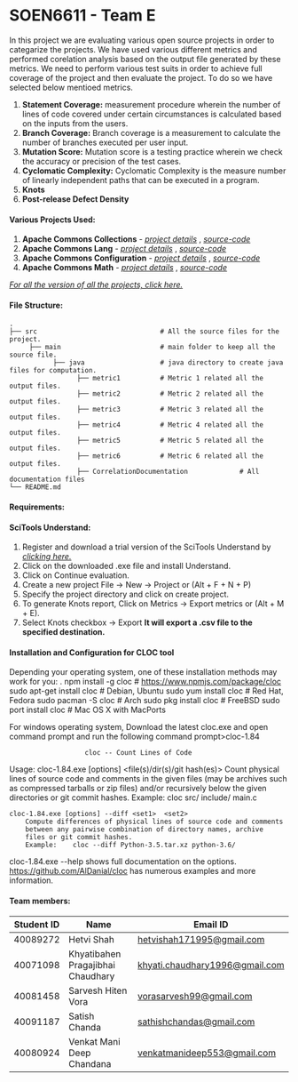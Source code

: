 SOEN6611 - Team E
=======================

In this project we are evaluating various open source projects in order to categarize the projects. We have used various different metrics and performed corelation analysis based on the output file generated by these metrics.
We need to perform various test suits in order to achieve full coverage of the project and then evaluate the project. To do so we have selected below mentioed metrics.
1. **Statement Coverage:** measurement procedure wherein the number of lines of code covered under certain circumstances is calculated based on the inputs from the users.
2. **Branch Coverage:** Branch coverage is a measurement to calculate the number of branches executed per user input.
3. **Mutation Score:** Mutation score is a testing practice wherein we check the accuracy or precision of the test cases.
4. **Cyclomatic Complexity:** Cyclomatic Complexity is the measure number of linearly independent paths that can be executed in a program.
5. **Knots** 
6. **Post-release Defect Density**

#### Various Projects Used:
1. **Apache Commons Collections** - [*project details*](https://commons.apache.org/proper/commons-collections/) , [*source-code*](https://github.com/apache/commons-collections) 
2. **Apache Commons Lang** - [*project details*](https://commons.apache.org/proper/commons-lang/) , [*source-code*](https://github.com/apache/commons-lang)
3. **Apache Commons Configuration** - [*project details*](https://commons.apache.org/proper/commons-configuration/) , [*source-code*](https://github.com/apache/commons-configurations)
4. **Apache Commons Math** - [*project details*](http://commons.apache.org/proper/commons-math/) , [*source-code*](https://github.com/apache/commons-math)

[*For all the version of all the projects, click here.*](https://drive.google.com/drive/folders/19Y22I9IVbl-mYOMSPOsxK-g_iJCwilIZ?usp=sharing)

#### File Structure:
    .
    ├── src                               # All the source files for the project.
         ├── main                         # main folder to keep all the source file.
               ├── java                   # java directory to create java files for computation.
                     ├── metric1          # Metric 1 related all the output files.
                     ├── metric2          # Metric 2 related all the output files.
                     ├── metric3          # Metric 3 related all the output files.
                     ├── metric4          # Metric 4 related all the output files.
                     ├── metric5          # Metric 5 related all the output files.
                     ├── metric6          # Metric 6 related all the output files.
                     ├── CorrelationDocumentation             # All documentation files
    └── README.md


#### Requirements:

#### SciTools Understand:
1. Register and download a trial version of the SciTools Understand by [*clicking here.*](https://scitools.com/trial-download-3/) 
2. Click on the downloaded .exe file and install Understand.
3. Click on Continue evaluation.
4. Create a new project File -> New -> Project or (Alt + F + N + P)
5. Specify the project directory and click on create project.
6. To generate Knots report, Click on Metrics -> Export metrics or (Alt + M + E).
7. Select Knots checkbox -> Export 
**It will export a .csv file to the specified destination.**


#### Installation and Configuration for CLOC tool
Depending your operating system, one of these installation methods may work for you:
  .
  npm install -g cloc                    # https://www.npmjs.com/package/cloc
  sudo apt-get install cloc              # Debian, Ubuntu
  sudo yum install cloc                  # Red Hat, Fedora
  sudo pacman -S cloc                    # Arch
  sudo pkg install cloc                  # FreeBSD
  sudo port install cloc                 # Mac OS X with MacPorts
  
For windows operating system, Download the latest cloc.exe and open command prompt and run the following command
prompt>cloc-1.84

                       cloc -- Count Lines of Code

Usage:
    cloc-1.84.exe [options] <file(s)/dir(s)/git hash(es)>
        Count physical lines of source code and comments in the given files
        (may be archives such as compressed tarballs or zip files) and/or
        recursively below the given directories or git commit hashes.
        Example:    cloc src/ include/ main.c

    cloc-1.84.exe [options] --diff <set1>  <set2>
        Compute differences of physical lines of source code and comments
        between any pairwise combination of directory names, archive
        files or git commit hashes.
        Example:    cloc --diff Python-3.5.tar.xz python-3.6/

cloc-1.84.exe --help  shows full documentation on the options.
https://github.com/AlDanial/cloc has numerous examples and more information.


#### Team members:


| Student ID  | Name | Email ID |
| ------------- | ------------- | ------------- |
| 40089272 | Hetvi Shah | hetvishah171995@gmail.com |
| 40071098  | Khyatibahen Pragajibhai Chaudhary | khyati.chaudhary1996@gmail.com |
| 40081458 | Sarvesh Hiten Vora  | vorasarvesh99@gmail.com |
| 40091187 | Satish Chanda | sathishchandas@gmail.com |
| 40080924 | Venkat Mani Deep Chandana  | venkatmanideep553@gmail.com  |
